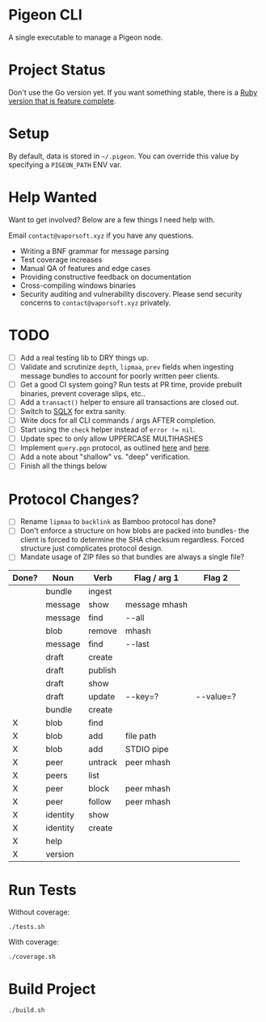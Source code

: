 # Pigeon CLI

A single executable to manage a Pigeon node.

# Project Status

Don't use the Go version yet. If you want something stable, there is a [Ruby version that is feature complete](https://tildegit.org/PigeonProtocolConsortium/Pigeon-Ruby).

# Setup

By default, data is stored in `~/.pigeon`.
You can override this value by specifying a `PIGEON_PATH` ENV var.

# Help Wanted

Want to get involved? Below are a few things I need help with.

Email `contact@vaporsoft.xyz` if you have any questions.

 * Writing a BNF grammar for message parsing
 * Test coverage increases
 * Manual QA of features and edge cases
 * Providing constructive feedback on documentation
 * Cross-compiling windows binaries
 * Security auditing and vulnerability discovery. Please send security concerns to `contact@vaporsoft.xyz` privately.

# TODO

 - [ ] Add a real testing lib to DRY things up.
 - [ ] Validate and scrutinize `depth`, `lipmaa`, `prev` fields when ingesting message bundles to account for poorly written peer clients.
 - [ ] Get a good CI system going? Run tests at PR time, provide prebuilt binaries, prevent coverage slips, etc..
 - [ ] Add a `transact()` helper to ensure all transactions are closed out.
 - [ ] Switch to [SQLX](https://github.com/jmoiron/sqlx) for extra sanity.
 - [ ] Write docs for all CLI commands / args AFTER completion.
 - [ ] Start using the `check` helper instead of `error != nil`.
 - [ ] Update spec to only allow UPPERCASE MULTIHASHES
 - [ ] Implement `query.pgn` protocol, as outlined [here](%CSBzyskUxqbFSgOBh8OkVLn18NqX3zu3CF58mm2JHok=.sha256) and [here](%KWETmo1cmlfYK4N6FVL9BHYfFcKMy49E94XGuZSPGCw=.sha256).
 - [ ] Add a note about "shallow" vs. "deep" verification.
 - [ ] Finish all the things below

# Protocol Changes?

 - [ ] Rename `lipmaa` to `backlink` as Bamboo protocol has done?
 - [ ] Don't enforce a structure on how blobs are packed into bundles- the client is forced to determine the SHA checksum regardless. Forced structure just complicates protocol design.
 - [ ] Mandate usage of ZIP files so that bundles are always a single file?

 |Done?|Noun        |Verb       | Flag / arg 1  | Flag 2    |
 |-----|------------|-----------|---------------|-----------|
 |     |bundle      |ingest     |               |           |
 |     |message     |show       | message mhash |           |
 |     |message     |find       | --all         |           |
 |     |blob        |remove     | mhash         |           |
 |     |message     |find       | --last        |           |
 |     |draft       |create     |               |           |
 |     |draft       |publish    |               |           |
 |     |draft       |show       |               |           |
 |     |draft       |update     | --key=?       | --value=? |
 |     |bundle      |create     |               |           |
 |  X  |blob        |find       |               |           |
 |  X  |blob        |add        | file path     |           |
 |  X  |blob        |add        | STDIO pipe    |           |
 |  X  |peer        |untrack    | peer mhash    |           |
 |  X  |peers       |list       |               |           |
 |  X  |peer        |block      | peer mhash    |           |
 |  X  |peer        |follow     | peer mhash    |           |
 |  X  |identity    |show       |               |           |
 |  X  |identity    |create     |               |           |
 |  X  |help        |           |               |           |
 |  X  |version     |           |               |           |

# Run Tests

Without coverage:

```
./tests.sh
```

With coverage:

```
./coverage.sh
```

# Build Project

```
./build.sh
```
